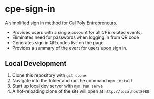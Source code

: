 # cpe-sign-in

A simplified sign in method for Cal Poly Entrepreneurs.

- Provides users with a single account for all CPE related events.
- Eliminates need for passwords when logging in from QR code
- Generates sign in QR codes live on the page.
- Provides a summary of the event for users upon sign in.

## Local Development

1. Clone this repository with `git clone`
2. Navigate into the folder and run the command `npm install`
3. Start up local dev server with `npm run serve`
4. A hot-reloading clone of the site will open at `http://localhost8080`

